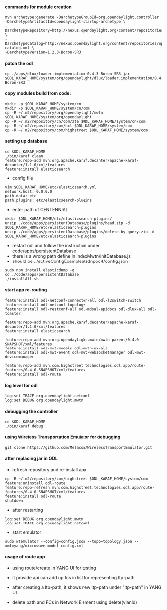 
#### commands for module creation
```
mvn archetype:generate -DarchetypeGroupId=org.opendaylight.controller -DarchetypeArtifactId=opendaylight-startup-archetype \
-DarchetypeRepository=http://nexus.opendaylight.org/content/repositories/opendaylight.release/ \
-DarchetypeCatalog=http://nexus.opendaylight.org/content/repositories/opendaylight.release/archetype-catalog.xml \
-DarchetypeVersion=1.2.3-Boron-SR3
```

#### patch the odl
````
cp ./apps/dlux/loader.implementation-0.4.3-Boron-SR3.jar $ODL_KARAF_HOME/system/org/opendaylight/dlux/loader.implementation/0.4.3-Boron-SR3

````

#### copy modules build from code:

```
mkdir -p $ODL_KARAF_HOME/system/cn
mkdir -p $ODL_KARAF_HOME/system/cn/com
cp -R ~/.m2/repository/org/opendaylight/mwtn $ODL_KARAF_HOME/system/org/opendaylight
cp -R ~/.m2/repository/cn/com/zte $ODL_KARAF_HOME/system/cn/com
cp -R ~/.m2/repository/com/hcl $ODL_KARAF_HOME/system/com
cp -R ~/.m2/repository/com/highstreet $ODL_KARAF_HOME/system/com
```
#### setting up database
```
cd $ODL_KARAF_HOME
./bin/karaf clean
feature:repo-add mvn:org.apache.karaf.decanter/apache-karaf-decanter/1.1.0/xml/features
feature:install elasticsearch
```
- config file
````
vim $ODL_KARAF_HOME/etc/elasticsearch.yml
network.host: 0.0.0.0
path.data: etc
path.plugins: etc/elasticsearch-plugins
````
- enter path of CENTENNIAL
```
mkdir $ODL_KARAF_HOME/etc/elasticsearch-plugins/
unzip ./code/apps/persistentDatabase/plugins/head.zip -d $ODL_KARAF_HOME/etc/elasticsearch-plugins
unzip ./code/apps/persistentDatabase/plugins/delete-by-query.zip -d $ODL_KARAF_HOME/etc/elasticsearch-plugins
```
- restart odl and follow the instruction under code/apps/persistentDatabase
- there is a wrong path define in indexMwtn/initDatabase.js
- should be ../activeConfigExamples/sdnpoc4/config.json
```
sudo npm install elasticdump -g
cd ./code/apps/persistentDatabase
./installAll.sh
```

#### start app re-routing
````
feature:install odl-netconf-connector-all odl-l2switch-switch
feature:install odl-netconf-topology
feature:install odl-restconf-all odl-mdsal-apidocs odl-dlux-all odl-toaster

feature:repo-add mvn:org.apache.karaf.decanter/apache-karaf-decanter/1.1.0/xml/features
feature:install elasticsearch

feature:repo-add mvn:org.opendaylight.mwtn/mwtn-parent/0.4.0-SNAPSHOT/xml/features
feature:install odl-mwt-models odl-mwtn-ux-all
feature:install odl-mwt-event odl-mwt-websocketmanager odl-mwt-devicemanager

feature:repo-add mvn:com.highstreet.technologies.odl.app/route-features/0.4.0-SNAPSHOT/xml/features
feature:install odl-route
````

#### log level for odl
````
log:set TRACE org.opendaylight.netconf
log:set DEBUG org.opendaylight.mwtn
````

#### debugging the controller
````
cd $ODL_KARAF_HOME
./bin/karaf debug
````
#### using Wireless Transportation Emulator for debugging
````
git clone https://github.com/Melacon/WirelessTransportEmulator.git
````
#### after replacing jar in ODL
- refresh repository and re-install app
````
cp -R ~/.m2/repository/com/highstreet $ODL_KARAF_HOME/system/com
feature:uninstall odl-route
feature:repo-refresh mvn:com.highstreet.technologies.odl.app/route-features/0.4.0-SNAPSHOT/xml/features
feature:install odl-route
shutdown
````
- after restarting
````
log:set DEBUG org.opendaylight.mwtn
log:set TRACE org.opendaylight.netconf
````
- start emulator
````
sudo wtemulator --config=config.json --topo=topology.json --xml=yang/microwave-model-config.xml
````

#### usage of route app

- using route/create in YANG UI for testing
- it provide api can add up fcs in list for representing ltp-path
- after creating a ltp-path, it shows new ltp-path under "ltp-path" in YANG UI

- delete path and FCs in Network Element using delete(vlanId)